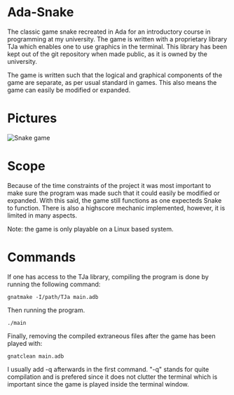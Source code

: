 # Ada-Snake
The classic game snake recreated in Ada for an introductory course in programming at my university. The game is written with a proprietary library TJa which enables one to use graphics in the terminal. This library has been kept out of the git repository when made public, as it is owned by the university. 

The game is written such that the logical and graphical components of the game are separate, as per usual standard in games. This also means the game can easily be modified or expanded. 

# Pictures 
![Snake game](https://user-images.githubusercontent.com/62723280/94471876-2c1c3600-01ca-11eb-8a83-6845280c05e8.png)

# Scope
Because of the time constraints of the project it was most important to make sure the program was made such that it could easily be modified or expanded. With this said, the game still functions as one expecteds Snake to function. There is also a highscore mechanic implemented, however, it is limited in many aspects. 

Note: the game is only playable on a Linux based system.

# Commands
If one has access to the TJa library, compiling the program is done by running the following command:
```
gnatmake -I/path/TJa main.adb 
```
Then running the program.
```
./main 
```
Finally, removing the compiled extraneous files after the game has been played with:
```
gnatclean main.adb 
```
I usually add -q afterwards in the first command. "-q" stands for quite compilation and is prefered since it does not clutter the terminal which is important since the game is played inside the terminal window.
